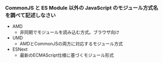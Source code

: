 ### CommonJS と ES Module 以外の JavaScript のモジュール方式名を調べて記述しなさい

- AMD
  - 非同期でモジュールを読み込む方式。ブラウザ向け
- UMD
  - AMDとCommonJSの両方に対応するモジュール方式
- ESNext
  - 最新のECMAScript仕様に基づくモジュール形式

